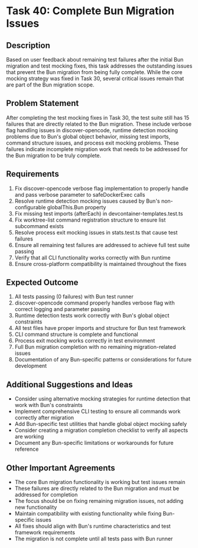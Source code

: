 # Task 40: Complete Bun Migration Issues

## Description
Based on user feedback about remaining test failures after the initial Bun migration and test mocking fixes, this task addresses the outstanding issues that prevent the Bun migration from being fully complete. While the core mocking strategy was fixed in Task 30, several critical issues remain that are part of the Bun migration scope.

## Problem Statement
After completing the test mocking fixes in Task 30, the test suite still has 15 failures that are directly related to the Bun migration. These include verbose flag handling issues in discover-opencode, runtime detection mocking problems due to Bun's global object behavior, missing test imports, command structure issues, and process exit mocking problems. These failures indicate incomplete migration work that needs to be addressed for the Bun migration to be truly complete.

## Requirements
1. Fix discover-opencode verbose flag implementation to properly handle and pass verbose parameter to safeDockerExec calls
2. Resolve runtime detection mocking issues caused by Bun's non-configurable globalThis.Bun property
3. Fix missing test imports (afterEach) in devcontainer-templates.test.ts
4. Fix worktree-list command registration structure to ensure list subcommand exists
5. Resolve process exit mocking issues in stats.test.ts that cause test failures
6. Ensure all remaining test failures are addressed to achieve full test suite passing
7. Verify that all CLI functionality works correctly with Bun runtime
8. Ensure cross-platform compatibility is maintained throughout the fixes

## Expected Outcome
1. All tests passing (0 failures) with Bun test runner
2. discover-opencode command properly handles verbose flag with correct logging and parameter passing
3. Runtime detection tests work correctly with Bun's global object constraints
4. All test files have proper imports and structure for Bun test framework
5. CLI command structure is complete and functional
6. Process exit mocking works correctly in test environment
7. Full Bun migration completion with no remaining migration-related issues
8. Documentation of any Bun-specific patterns or considerations for future development

## Additional Suggestions and Ideas
- Consider using alternative mocking strategies for runtime detection that work with Bun's constraints
- Implement comprehensive CLI testing to ensure all commands work correctly after migration
- Add Bun-specific test utilities that handle global object mocking safely
- Consider creating a migration completion checklist to verify all aspects are working
- Document any Bun-specific limitations or workarounds for future reference

## Other Important Agreements
- The core Bun migration functionality is working but test issues remain
- These failures are directly related to the Bun migration and must be addressed for completion
- The focus should be on fixing remaining migration issues, not adding new functionality
- Maintain compatibility with existing functionality while fixing Bun-specific issues
- All fixes should align with Bun's runtime characteristics and test framework requirements
- The migration is not complete until all tests pass with Bun runner